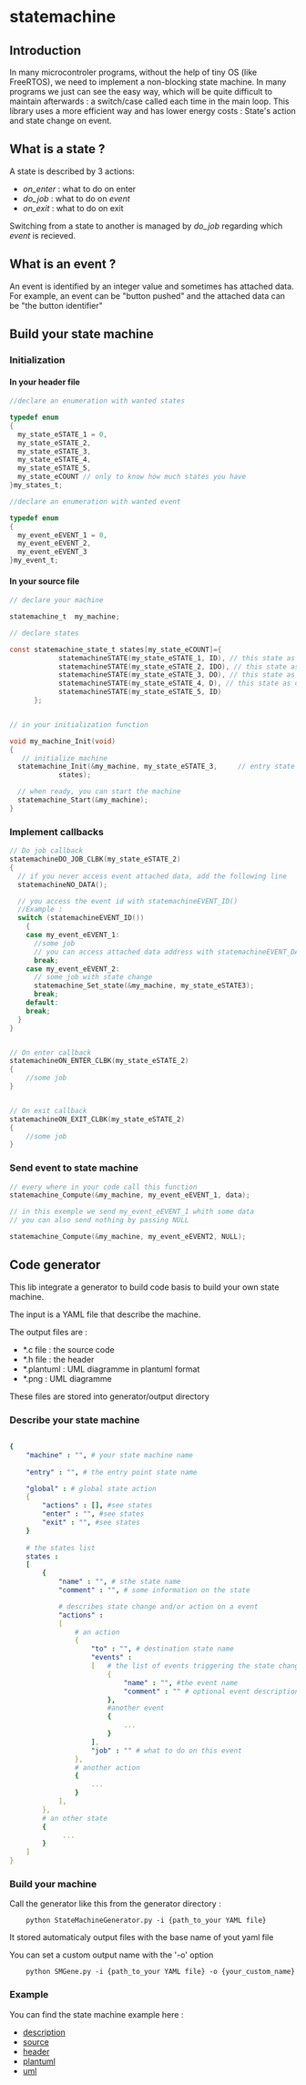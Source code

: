 # statemachine

## Introduction

In many microcontroler programs, without the help of tiny OS (like FreeRTOS), we need to implement a non-blocking state machine.
In many programs we just can see the easy way, which will be quite difficult to maintain afterwards : a switch/case called each time in the main loop.
This library uses a more efficient way and has lower energy costs : State's action and state change on event.

## What is a state ?

A state is described by 3 actions: 

* *on_enter* : what to do on enter
* *do_job* : what to do on *event*
* *on_exit* : what to do on exit

Switching from a state to another is managed by *do_job* regarding which *event* is recieved. 

## What is an event ?

An event is identified by an integer value and sometimes has attached data.
For example, an event can be "button pushed" and the attached data can be "the button identifier"

## Build your state machine

### Initialization 

#### In your header file

```C
//declare an enumeration with wanted states

typedef enum
{
  my_state_eSTATE_1 = 0,
  my_state_eSTATE_2,
  my_state_eSTATE_3,
  my_state_eSTATE_4,
  my_state_eSTATE_5,
  my_state_eCOUNT // only to know how much states you have
}my_states_t;

//declare an enumeration with wanted event

typedef enum
{
  my_event_eEVENT_1 = 0,
  my_event_eEVENT_2,
  my_event_eEVENT_3
}my_event_t;
```
#### In your source file

```C
// declare your machine

statemachine_t  my_machine;

// declare states

const statemachine_state_t states[my_state_eCOUNT]={
			statemachineSTATE(my_state_eSTATE_1, ID), // this state as Enter action (I) and Do action (D) 
			statemachineSTATE(my_state_eSTATE_2, IDO), // this state as Enter, Do and Exit action (O)
			statemachineSTATE(my_state_eSTATE_3, DO), // this state as Do an exit action
			statemachineSTATE(my_state_eSTATE_4, D), // this state as only Do action
			statemachineSTATE(my_state_eSTATE_5, ID)
	  };


// in your initialization function

void my_machine_Init(void)
{
   // initialize machine
  statemachine_Init(&my_machine, my_state_eSTATE_3,     // entry state
			states);

  // when ready, you can start the machine
  statemachine_Start(&my_machine);
}
```

### Implement callbacks

```C
// Do job callback
statemachineDO_JOB_CLBK(my_state_eSTATE_2)
{
  // if you never access event attached data, add the following line
  statemachineNO_DATA();

  // you access the event id with statemachineEVENT_ID()
  //Example :
  switch (statemachineEVENT_ID())
	{
    case my_event_eEVENT_1: 
      //some job 
      // you can access attached data address with statemachineEVENT_DATA()
      break;
    case my_event_eEVENT_2:
      // some job with state change
      statemachine_Set_state(&my_machine, my_state_eSTATE3);
      break;  
    default:
    break;
  } 
}


// On enter callback
statemachineON_ENTER_CLBK(my_state_eSTATE_2)
{
	//some job	
}


// On exit callback
statemachineON_EXIT_CLBK(my_state_eSTATE_2)
{
	//some job	
}
```

### Send event to state machine

```C
// every where in your code call this function
statemachine_Compute(&my_machine, my_event_eEVENT_1, data); 

// in this exemple we send my_event_eEVENT_1 whith some data
// you can also send nothing by passing NULL

statemachine_Compute(&my_machine, my_event_eEVENT2, NULL);

```

## Code generator

This lib integrate a generator to build code basis to build your own state machine.

The input is a YAML file that describe the machine.

The output files are : 

* *.c file : the source code 
* *.h file : the header
* *.plantuml : UML diagramme in plantuml format
* *.png : UML diagramme

These files are stored into generator/output directory

### Describe your state machine

```yaml

{
    "machine" : "", # your state machine name
    
    "entry" : "", # the entry point state name

    "global" : # global state action 
    {
        "actions" : [], #see states
        "enter" : "", #see states 
        "exit" : "", #see states
    }
    
    # the states list
    states : 
    [
        { 
            "name" : "", # sthe state name
            "comment" : "", # some information on the state

            # describes state change and/or action on a event
            "actions" : 
            [
                # an action
                { 
                    "to" : "", # destination state name
                    "events" : 
                    [   # the list of events triggering the state change
                        { 
                            "name" : "", #the event name
                            "comment" : "" # optional event description. You can set only one time the event comment
                        },
                        #another event
                        {
                            ...
                        }
                    ],
                    "job" : "" # what to do on this event
                },
                # another action
                {
                    ...
                }
            ],
        },
        # an other state
        {
             ...
        }
    ]
}

```


### Build your machine

Call the generator like this from the generator directory : 

```
    python StateMachineGenerator.py -i {path_to_your YAML file}
```

It stored automaticaly output files with the base name of yout yaml file

You can set a custom output name with the '-o' option

```
    python SMGene.py -i {path_to_your YAML file} -o {your_custom_name}
 ```
   
### Example

You can find the state machine example here : 

* [description](generator/machine_example.yml)
* [source](generator/output/machine_example.c)
* [header](generator/output/machine_example.h)
* [plantuml](generator/output/machine_example.plantuml)
* [uml](generator/output/machine_example.png)
  


